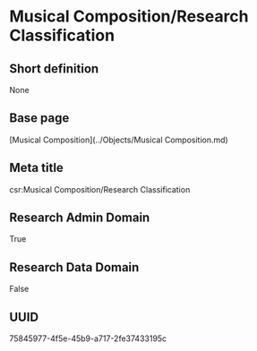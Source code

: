 # Musical Composition/Research Classification
## Short definition
None
## Base page
[Musical Composition](../Objects/Musical Composition.md)
## Meta title
csr:Musical Composition/Research Classification
## Research Admin Domain
True
## Research Data Domain
False
## UUID
75845977-4f5e-45b9-a717-2fe37433195c
